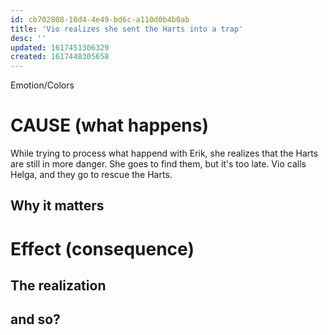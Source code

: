 ```yaml
---
id: cb702808-10d4-4e49-bd6c-a110d0b4b0ab
title: 'Vio realizes she sent the Harts into a trap'
desc: ''
updated: 1617451306329
created: 1617448305658
---
```

Emotion/Colors
>

# CAUSE (what happens)
While trying to process what happend with Erik, she realizes that the Harts are still in more danger.
She goes to find them, but it's too late. Vio calls Helga, and they go to rescue the Harts. 

##  Why it matters


# Effect (consequence) 

## The realization

## and so?
